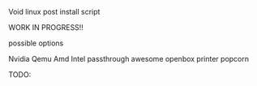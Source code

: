 Void linux post install script

WORK IN PROGRESS!!

possible options

 Nvidia Qemu Amd Intel
 passthrough
 awesome openbox
 printer
 popcorn

TODO:

